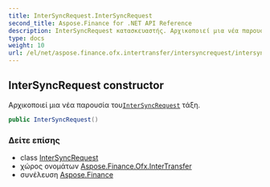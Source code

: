 ```yaml
---
title: InterSyncRequest.InterSyncRequest
second_title: Aspose.Finance for .NET API Reference
description: InterSyncRequest κατασκευαστής. Αρχικοποιεί μια νέα παρουσία τουInterSyncRequest τάξη.
type: docs
weight: 10
url: /el/net/aspose.finance.ofx.intertransfer/intersyncrequest/intersyncrequest/
---
```

## InterSyncRequest constructor

Αρχικοποιεί μια νέα παρουσία του[`InterSyncRequest`](../) τάξη.

```csharp
public InterSyncRequest()
```

### Δείτε επίσης

* class [InterSyncRequest](../)
* χώρος ονομάτων [Aspose.Finance.Ofx.InterTransfer](../../intersyncrequest/)
* συνέλευση [Aspose.Finance](../../../)


